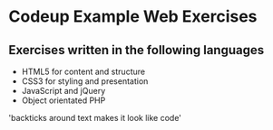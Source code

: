 # Codeup Example Web Exercises

## Exercises written in the following languages

- HTML5 for content and structure
- CSS3 for styling and presentation
- JavaScript and jQuery
- Object orientated PHP

'backticks around text makes it look like code'